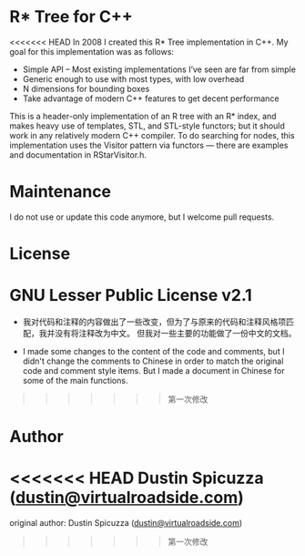 R* Tree for C++
===============

<<<<<<< HEAD
In 2008 I created this R* Tree implementation in C++. My goal for this
implementation was as follows:

* Simple API – Most existing implementations I’ve seen are far from simple
* Generic enough to use with most types, with low overhead
* N dimensions for bounding boxes
* Take advantage of modern C++ features to get decent performance

This is a header-only implementation of an R tree with an R* index, and makes
heavy use of templates, STL, and STL-style functors; but it should work in any
relatively modern C++ compiler. To do searching for nodes, this implementation
uses the Visitor pattern via functors — there are examples and documentation in
RStarVisitor.h.

Maintenance
===========

I do not use or update this code anymore, but I welcome pull requests.

License
=======

GNU Lesser Public License v2.1
=======
* 我对代码和注释的内容做出了一些改变，但为了与原来的代码和注释风格项匹配，我并没有将注释改为中文。
  但我对一些主要的功能做了一份中文的文档。

* I made some changes to the content of the code and comments, but I didn't change the comments to Chinese in order to match the original code and comment style items.
  But I made a document in Chinese for some of the main functions.
>>>>>>> 第一次修改

Author
======

<<<<<<< HEAD
Dustin Spicuzza (dustin@virtualroadside.com)
=======
original author: Dustin Spicuzza (dustin@virtualroadside.com)
>>>>>>> 第一次修改
